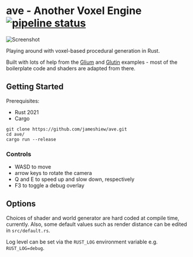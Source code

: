 # ave - Another Voxel Engine [![pipeline status](https://gitlab.com/jameshiew/ave/badges/master/pipeline.svg)](https://gitlab.com/jameshiew/ave/commits/master)

![Screenshot](screenshot.png "Screenshot")

Playing around with voxel-based procedural generation in Rust.

Built with lots of help from the [Glium](https://github.com/glium/glium) and [Glutin](https://github.com/tomaka/glutin) examples - most of the boilerplate code and shaders are adapted from there.

## Getting Started
Prerequisites:
* Rust 2021
* Cargo

```
git clone https://github.com/jameshiew/ave.git
cd ave/
cargo run --release
```

### Controls
* WASD to move
* arrow keys to rotate the camera
* Q and E to speed up and slow down, respectively
* F3 to toggle a debug overlay

## Options
Choices of shader and world generator are hard coded at compile time, currently. Also, some default values such as render distance can be edited in `src/default.rs`. 

Log level can be set via the `RUST_LOG` environment variable e.g. `RUST_LOG=debug`.
